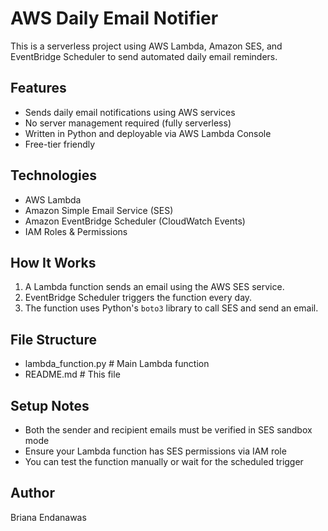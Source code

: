 # AWS Daily Email Notifier

This is a serverless project using AWS Lambda, Amazon SES, and EventBridge Scheduler to send automated daily email reminders.

## Features
- Sends daily email notifications using AWS services
- No server management required (fully serverless)
- Written in Python and deployable via AWS Lambda Console
- Free-tier friendly

## Technologies
- AWS Lambda
- Amazon Simple Email Service (SES)
- Amazon EventBridge Scheduler (CloudWatch Events)
- IAM Roles & Permissions

## How It Works
1. A Lambda function sends an email using the AWS SES service.
2. EventBridge Scheduler triggers the function every day.
3. The function uses Python's `boto3` library to call SES and send an email.

## File Structure
- lambda_function.py # Main Lambda function
- README.md # This file

## Setup Notes
- Both the sender and recipient emails must be verified in SES sandbox mode
- Ensure your Lambda function has SES permissions via IAM role
- You can test the function manually or wait for the scheduled trigger

## Author
Briana Endanawas

